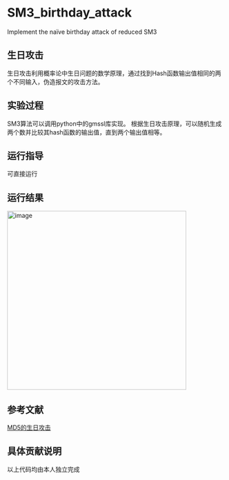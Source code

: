 # SM3_birthday_attack
Implement the naïve birthday attack of reduced SM3
## 生日攻击
生日攻击利用概率论中生日问题的数学原理，通过找到Hash函数输出值相同的两个不同输入，伪造报文的攻击方法。
## 实验过程
SM3算法可以调用python中的gmssl库实现。
根据生日攻击原理，可以随机生成两个数并比较其hash函数的输出值，直到两个输出值相等。
## 运行指导
可直接运行
## 运行结果
<img width="415" alt="image" src="https://user-images.githubusercontent.com/110109750/181868516-79031da3-a2cc-41cb-b63a-6f80c53e40ca.png">

## 参考文献
[MD5的生日攻击](https://gist.github.com/BenFranzi/087ba57ecdc4c6eb7c52ba485242762f)
## 具体贡献说明
以上代码均由本人独立完成
